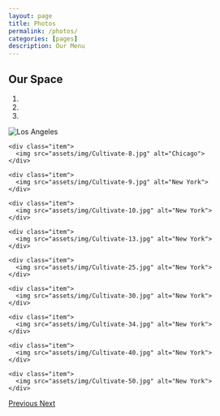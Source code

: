 ```yaml
---
layout: page
title: Photos
permalink: /photos/
categories: [pages]
description: Our Menu
---
```


<script src="https://ajax.googleapis.com/ajax/libs/jquery/3.2.1/jquery.min.js"></script>
<script src="https://maxcdn.bootstrapcdn.com/bootstrap/3.3.7/js/bootstrap.min.js"></script>

## Our Space

<div id="myCarousel" class="carousel slide" data-ride="carousel">
  <!-- Indicators -->
  <ol class="carousel-indicators">
    <li data-target="#myCarousel" data-slide-to="0" class="active"></li>
    <li data-target="#myCarousel" data-slide-to="1"></li>
    <li data-target="#myCarousel" data-slide-to="2"></li>
  </ol>

  <!-- Wrapper for slides -->
  <div class="carousel-inner">
    <div class="item active">
      <img src="assets/img/Cultivate-4.jpg" alt="Los Angeles">
    </div>

    <div class="item">
      <img src="assets/img/Cultivate-8.jpg" alt="Chicago">
    </div>

    <div class="item">
      <img src="assets/img/Cultivate-9.jpg" alt="New York">
    </div>

    <div class="item">
      <img src="assets/img/Cultivate-10.jpg" alt="New York">
    </div>

    <div class="item">
      <img src="assets/img/Cultivate-13.jpg" alt="New York">
    </div>

    <div class="item">
      <img src="assets/img/Cultivate-25.jpg" alt="New York">
    </div>

    <div class="item">
      <img src="assets/img/Cultivate-30.jpg" alt="New York">
    </div>

    <div class="item">
      <img src="assets/img/Cultivate-34.jpg" alt="New York">
    </div>

    <div class="item">
      <img src="assets/img/Cultivate-40.jpg" alt="New York">
    </div>

    <div class="item">
      <img src="assets/img/Cultivate-50.jpg" alt="New York">
    </div>

  </div>

  <!-- Left and right controls -->
  <a class="left carousel-control" href="#myCarousel" data-slide="prev">
    <span class="glyphicon glyphicon-chevron-left"></span>
    <span class="sr-only">Previous</span>
  </a>
  <a class="right carousel-control" href="#myCarousel" data-slide="next">
    <span class="glyphicon glyphicon-chevron-right"></span>
    <span class="sr-only">Next</span>
  </a>
</div>
